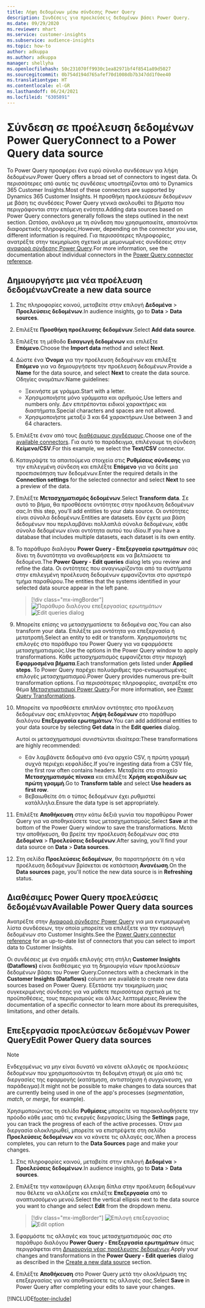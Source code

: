```yaml
---
title: Λήψη δεδομένων μέσω σύνδεσης Power Query
description: Συνδέσεις για προελεύσεις δεδομένων βάσει Power Query.
ms.date: 09/29/2020
ms.reviewer: mhart
ms.service: customer-insights
ms.subservice: audience-insights
ms.topic: how-to
author: adkuppa
ms.author: adkuppa
manager: shellyha
ms.openlocfilehash: 50c231070ff9930c1ea82971bf4f8541a89d5027
ms.sourcegitcommit: 0b754d194d765afef70d1008db7b347dd1f0ee40
ms.translationtype: HT
ms.contentlocale: el-GR
ms.lasthandoff: 06/24/2021
ms.locfileid: "6305891"
---
```

# <a name="connect-to-a-power-query-data-source"></a><span data-ttu-id="dcf86-103">Σύνδεση σε προέλευση δεδομένων Power Query</span><span class="sxs-lookup"><span data-stu-id="dcf86-103">Connect to a Power Query data source</span></span>

<span data-ttu-id="dcf86-104">Το Power Query προσφέρει ένα ευρύ σύνολο συνδέσεων για λήψη δεδομένων.</span><span class="sxs-lookup"><span data-stu-id="dcf86-104">Power Query offers a broad set of connectors to ingest data.</span></span> <span data-ttu-id="dcf86-105">Οι περισσότερες από αυτές τις συνδέσεις υποστηρίζονται από το Dynamics 365 Customer Insights.</span><span class="sxs-lookup"><span data-stu-id="dcf86-105">Most of these connectors are supported by Dynamics 365 Customer Insights.</span></span> <span data-ttu-id="dcf86-106">Η προσθήκη προελεύσεων δεδομένων με βάση τις συνδέσεις Power Query γενικά ακολουθεί τα βήματα που περιγράφονται στην επόμενη ενότητα.</span><span class="sxs-lookup"><span data-stu-id="dcf86-106">Adding data sources based on Power Query connectors generally follows the steps outlined in the next section.</span></span> <span data-ttu-id="dcf86-107">Ωστόσο, ανάλογα με τη σύνδεση που χρησιμοποιείτε, απαιτούνται διαφορετικές πληροφορίες.</span><span class="sxs-lookup"><span data-stu-id="dcf86-107">However, depending on the connector you use, different information is required.</span></span> <span data-ttu-id="dcf86-108">Για περισσότερες πληροφορίες, ανατρέξτε στην τεκμηρίωση σχετικά με μεμονωμένες συνδέσεις στην [αναφορά σύνδεσης Power Query](/power-query/connectors/).</span><span class="sxs-lookup"><span data-stu-id="dcf86-108">For more information, see the documentation about individual connectors in the [Power Query connector reference](/power-query/connectors/).</span></span>

## <a name="create-a-new-data-source"></a><span data-ttu-id="dcf86-109">Δημιουργήστε μια νέα προέλευση δεδομένων</span><span class="sxs-lookup"><span data-stu-id="dcf86-109">Create a new data source</span></span>

1. <span data-ttu-id="dcf86-110">Στις πληροφορίες κοινού, μεταβείτε στην επιλογή **Δεδομένα** > **Προελεύσεις δεδομένων**.</span><span class="sxs-lookup"><span data-stu-id="dcf86-110">In audience insights, go to **Data** > **Data sources**.</span></span>

1. <span data-ttu-id="dcf86-111">Επιλέξτε **Προσθήκη προέλευσης δεδομένων**.</span><span class="sxs-lookup"><span data-stu-id="dcf86-111">Select **Add data source**.</span></span>

1. <span data-ttu-id="dcf86-112">Επιλέξτε τη μέθοδο **Εισαγωγή δεδομένων** και επιλέξτε **Επόμενο**.</span><span class="sxs-lookup"><span data-stu-id="dcf86-112">Choose the **Import data** method and select **Next**.</span></span>

1. <span data-ttu-id="dcf86-113">Δώστε ένα **Όνομα** για την προέλευση δεδομένων και επιλέξτε **Επόμενο** για να δημιουργήσετε την προέλευση δεδομένων.</span><span class="sxs-lookup"><span data-stu-id="dcf86-113">Provide a **Name** for the data source, and select **Next** to create the data source.</span></span> <span data-ttu-id="dcf86-114">Οδηγίες ονομάτων:</span><span class="sxs-lookup"><span data-stu-id="dcf86-114">Name guidelines:</span></span> 
   - <span data-ttu-id="dcf86-115">Ξεκινήστε με γράμμα.</span><span class="sxs-lookup"><span data-stu-id="dcf86-115">Start with a letter.</span></span>
   - <span data-ttu-id="dcf86-116">Χρησιμοποιήστε μόνο γράμματα και αριθμούς.</span><span class="sxs-lookup"><span data-stu-id="dcf86-116">Use letters and numbers only.</span></span> <span data-ttu-id="dcf86-117">Δεν επιτρέπονται ειδικοί χαρακτήρες και διαστήματα.</span><span class="sxs-lookup"><span data-stu-id="dcf86-117">Special characters and spaces are not allowed.</span></span>
   - <span data-ttu-id="dcf86-118">Χρησιμοποιήστε μεταξύ 3 και 64 χαρακτήρων.</span><span class="sxs-lookup"><span data-stu-id="dcf86-118">Use between 3 and 64 characters.</span></span>

1. <span data-ttu-id="dcf86-119">Επιλέξτε έναν από τους [διαθέσιμους συνδέσμους](#available-power-query-data-sources).</span><span class="sxs-lookup"><span data-stu-id="dcf86-119">Choose one of the [available connectors](#available-power-query-data-sources).</span></span> <span data-ttu-id="dcf86-120">Για αυτό το παράδειγμα, επιλέγουμε τη σύνδεση **Κείμενο/CSV**.</span><span class="sxs-lookup"><span data-stu-id="dcf86-120">For this example, we select the **Text/CSV** connector.</span></span>

1. <span data-ttu-id="dcf86-121">Καταγράψτε τα απαιτούμενα στοιχεία στις **Ρυθμίσεις σύνδεσης** για την επιλεγμένη σύνδεση και επιλέξτε **Επόμενο** για να δείτε μια προεπισκόπηση των δεδομένων.</span><span class="sxs-lookup"><span data-stu-id="dcf86-121">Enter the required details in the **Connection settings** for the selected connector and select **Next** to see a preview of the data.</span></span>

1. <span data-ttu-id="dcf86-122">Επιλέξτε **Μετασχηματισμός δεδομένων**.</span><span class="sxs-lookup"><span data-stu-id="dcf86-122">Select **Transform data**.</span></span> <span data-ttu-id="dcf86-123">Σε αυτό το βήμα, θα προσθέσετε οντότητες στην προέλευση δεδομένων σας.</span><span class="sxs-lookup"><span data-stu-id="dcf86-123">In this step, you'll add entities to your data source.</span></span> <span data-ttu-id="dcf86-124">Οι οντότητες είναι σύνολα δεδομένων.</span><span class="sxs-lookup"><span data-stu-id="dcf86-124">Entities are datasets.</span></span> <span data-ttu-id="dcf86-125">Εάν έχετε μια βάση δεδομένων που περιλαμβάνει πολλαπλά σύνολα δεδομένων, κάθε σύνολο δεδομένων είναι οντότητα αυτού του ιδίου.</span><span class="sxs-lookup"><span data-stu-id="dcf86-125">If you have a database that includes multiple datasets, each dataset is its own entity.</span></span>

1. <span data-ttu-id="dcf86-126">Το παράθυρο διαλόγου **Power Query - Επεξεργασία ερωτημάτων** σάς δίνει τη δυνατότητα να αναθεωρήσετε και να βελτιώσετε τα δεδομένα.</span><span class="sxs-lookup"><span data-stu-id="dcf86-126">The **Power Query - Edit queries** dialog lets you review and refine the data.</span></span> <span data-ttu-id="dcf86-127">Οι οντότητες που αναγνωρίζονται από τα συστήματα στην επιλεγμένη προέλευση δεδομένων εμφανίζονται στο αριστερό τμήμα παραθύρου.</span><span class="sxs-lookup"><span data-stu-id="dcf86-127">The entities that the systems identified in your selected data source appear in the left pane.</span></span>

   > [!div class="mx-imgBorder"]
   > <span data-ttu-id="dcf86-128">![Παράθυρο διαλόγου επεξεργασίας ερωτημάτων](media/data-manager-configure-edit-queries.png "Παράθυρο διαλόγου επεξεργασίας ερωτημάτων")</span><span class="sxs-lookup"><span data-stu-id="dcf86-128">![Edit queries dialog](media/data-manager-configure-edit-queries.png "Edit queries dialog")</span></span>

1. <span data-ttu-id="dcf86-129">Μπορείτε επίσης να μετασχηματίσετε τα δεδομένα σας.</span><span class="sxs-lookup"><span data-stu-id="dcf86-129">You can also transform your data.</span></span> <span data-ttu-id="dcf86-130">Επιλέξτε μια οντότητα για επεξεργασία ή μετατροπή.</span><span class="sxs-lookup"><span data-stu-id="dcf86-130">Select an entity to edit or transform.</span></span> <span data-ttu-id="dcf86-131">Χρησιμοποιήστε τις επιλογές στο παράθυρο του Power Query για να εφαρμόσετε μετασχηματισμούς.</span><span class="sxs-lookup"><span data-stu-id="dcf86-131">Use the options in the Power Query window to apply transformations.</span></span> <span data-ttu-id="dcf86-132">Κάθε μετασχηματισμός εμφανίζεται στην περιοχή **Εφαρμοσμένα βήματα**.</span><span class="sxs-lookup"><span data-stu-id="dcf86-132">Each transformation gets listed under **Applied steps**.</span></span> <span data-ttu-id="dcf86-133">Το Power Query παρέχει πολυάριθμες προ-ενσωματωμένες επιλογές μετασχηματισμού.</span><span class="sxs-lookup"><span data-stu-id="dcf86-133">Power Query provides numerous pre-built transformation options.</span></span> <span data-ttu-id="dcf86-134">Για περισσότερες πληροφορίες, ανατρέξτε στο θέμα [Μετασχηματισμοί Power Query](/power-query/power-query-what-is-power-query#transformations).</span><span class="sxs-lookup"><span data-stu-id="dcf86-134">For more information, see [Power Query Transformations](/power-query/power-query-what-is-power-query#transformations).</span></span>

1. <span data-ttu-id="dcf86-135">Μπορείτε να προσθέσετε επιπλέον οντότητες στο προέλευση δεδομένων σας επιλέγοντας **Λήψη δεδομένων** στο παράθυρο διαλόγου **Επεξεργασία ερωτημάτων**.</span><span class="sxs-lookup"><span data-stu-id="dcf86-135">You can add additional entities to your data source by selecting **Get data** in the **Edit queries** dialog.</span></span>

   <span data-ttu-id="dcf86-136">Αυτοί οι μετασχηματισμοί συνιστώνται ιδιαίτερα:</span><span class="sxs-lookup"><span data-stu-id="dcf86-136">These transformations are highly recommended:</span></span>

   - <span data-ttu-id="dcf86-137">Εάν λαμβάνετε δεδομένα από ένα αρχείο CSV, η πρώτη γραμμή συχνά περιέχει κεφαλίδες.</span><span class="sxs-lookup"><span data-stu-id="dcf86-137">If you're ingesting data from a CSV file, the first row often contains headers.</span></span> <span data-ttu-id="dcf86-138">Μεταβείτε στο στοιχείο **Μετασχηματισμός πίνακα** και επιλέξτε **Χρήση κεφαλίδων ως πρώτη γραμμή**.</span><span class="sxs-lookup"><span data-stu-id="dcf86-138">Go to **Transform table** and select **Use headers as first row**.</span></span>
   - <span data-ttu-id="dcf86-139">Βεβαιωθείτε ότι ο τύπος δεδομένων έχει ρυθμιστεί κατάλληλα.</span><span class="sxs-lookup"><span data-stu-id="dcf86-139">Ensure the data type is set appropriately.</span></span>

1. <span data-ttu-id="dcf86-140">Επιλέξτε **Αποθήκευση** στην κάτω δεξιά γωνία του παραθύρου Power Query για να αποθηκεύσετε τους μετασχηματισμούς.</span><span class="sxs-lookup"><span data-stu-id="dcf86-140">Select **Save** at the bottom of the Power Query window to save the transformations.</span></span> <span data-ttu-id="dcf86-141">Μετά την αποθήκευση, θα βρείτε την προέλευση δεδομένων σας στα **Δεδομένα** > **Προελεύσεις δεδομένων**.</span><span class="sxs-lookup"><span data-stu-id="dcf86-141">After saving, you'll find your data source on **Data** > **Data sources**.</span></span>

1. <span data-ttu-id="dcf86-142">Στη σελίδα **Προελεύσεις δεδομένων**, θα παρατηρήσετε ότι η νέα προέλευση δεδομένων βρίσκεται σε κατάσταση **Ανανέωση**.</span><span class="sxs-lookup"><span data-stu-id="dcf86-142">On the **Data sources** page, you'll notice the new data source is in **Refreshing** status.</span></span>

## <a name="available-power-query-data-sources"></a><span data-ttu-id="dcf86-143">Διαθέσιμες Power Query προελεύσεις δεδομένων</span><span class="sxs-lookup"><span data-stu-id="dcf86-143">Available Power Query data sources</span></span>

<span data-ttu-id="dcf86-144">Ανατρέξτε στην [Αναφορά σύνδεσης Power Query](/power-query/connectors/) για μια ενημερωμένη λίστα συνδέσεων, την οποία μπορείτε να επιλέξετε για την εισαγωγή δεδομένων στο Customer Insights.</span><span class="sxs-lookup"><span data-stu-id="dcf86-144">See the [Power Query connector reference](/power-query/connectors/) for an up-to-date list of connectors that you can select to import data to Customer Insights.</span></span> 

<span data-ttu-id="dcf86-145">Οι συνδέσεις με ένα σημάδι επιλογής στη στήλη **Customer Insights (Dataflows)** είναι διαθέσιμες για τη δημιουργία νέων προελεύσεων δεδομένων βάσει του Power Query.</span><span class="sxs-lookup"><span data-stu-id="dcf86-145">Connectors with a checkmark in the **Customer Insights (Dataflows)** column are available to create new data sources based on Power Query.</span></span> <span data-ttu-id="dcf86-146">Εξετάστε την τεκμηρίωση μιας συγκεκριμένης σύνδεσης για να μάθετε περισσότερα σχετικά με τις προϋποθέσεις, τους περιορισμούς και άλλες λεπτομέρειες.</span><span class="sxs-lookup"><span data-stu-id="dcf86-146">Review the documentation of a specific connector to learn more about its prerequisites, limitations, and other details.</span></span>

## <a name="edit-power-query-data-sources"></a><span data-ttu-id="dcf86-147">Επεξεργασία προελεύσεων δεδομένων Power Query</span><span class="sxs-lookup"><span data-stu-id="dcf86-147">Edit Power Query data sources</span></span>

> [!NOTE]
> <span data-ttu-id="dcf86-148">Ενδεχομένως να μην είναι δυνατό να κάνετε αλλαγές σε προελεύσεις δεδομένων που χρησιμοποιούνται τη δεδομένη στιγμή σε μία από τις διεργασίες της εφαρμογής (*κατάτμηση*, *αντιστοίχιση* ή *συγχώνευση*, για παράδειγμα).</span><span class="sxs-lookup"><span data-stu-id="dcf86-148">It might not be possible to make changes to data sources that are currently being used in one of the app's processes (*segmentation*, *match*, or *merge*, for example).</span></span> 
>
> <span data-ttu-id="dcf86-149">Χρησιμοποιώντας τη σελίδα **Ρυθμίσεις** μπορείτε να παρακολουθήσετε την πρόοδο κάθε μιας από τις ενεργές διεργασίες.</span><span class="sxs-lookup"><span data-stu-id="dcf86-149">Using the **Settings** page, you can track the progress of each of the active processes.</span></span> <span data-ttu-id="dcf86-150">Όταν μια διεργασία ολοκληρωθεί, μπορείτε να επιστρέψετε στη σελίδα **Προελεύσεις δεδομένων** και να κάνετε τις αλλαγές σας.</span><span class="sxs-lookup"><span data-stu-id="dcf86-150">When a process completes, you can return to the **Data Sources** page and make your changes.</span></span>

1. <span data-ttu-id="dcf86-151">Στις πληροφορίες κοινού, μεταβείτε στην επιλογή **Δεδομένα** > **Προελεύσεις δεδομένων**.</span><span class="sxs-lookup"><span data-stu-id="dcf86-151">In audience insights, go to **Data** > **Data sources**.</span></span>

2. <span data-ttu-id="dcf86-152">Επιλέξτε την κατακόρυφη έλλειψη δίπλα στην προέλευση δεδομένων που θέλετε να αλλάξετε και επιλέξτε **Επεξεργασία** από το αναπτυσσόμενο μενού.</span><span class="sxs-lookup"><span data-stu-id="dcf86-152">Select the vertical ellipsis next to the data source you want to change and select **Edit** from the dropdown menu.</span></span>

   > [!div class="mx-imgBorder"]
   > <span data-ttu-id="dcf86-153">![Επιλογή επεξεργασίας](media/edit-option-data-sources.png "Επιλογή επεξεργασίας")</span><span class="sxs-lookup"><span data-stu-id="dcf86-153">![Edit option](media/edit-option-data-sources.png "Edit option")</span></span>

3. <span data-ttu-id="dcf86-154">Εφαρμόστε τις αλλαγές και τους μετασχηματισμούς σας στο παράθυρο διαλόγου **Power Query - Επεξεργασία ερωτημάτων** όπως περιγράφεται στη [Δημιουργία νέας προέλευσης δεδομένων](#create-a-new-data-source).</span><span class="sxs-lookup"><span data-stu-id="dcf86-154">Apply your changes and transformations in the **Power Query - Edit queries** dialog as described in the [Create a new data source](#create-a-new-data-source) section.</span></span>

4. <span data-ttu-id="dcf86-155">Επιλέξτε **Αποθήκευση** στο Power Query μετά την ολοκλήρωση της επεξεργασίας για να αποθηκεύσετε τις αλλαγές σας.</span><span class="sxs-lookup"><span data-stu-id="dcf86-155">Select **Save** in Power Query after completing your edits to save your changes.</span></span>


[!INCLUDE[footer-include](../includes/footer-banner.md)]
